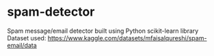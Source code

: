 # spam-detector
Spam message/email detector built using Python scikit-learn library </br>
Dataset used: https://www.kaggle.com/datasets/mfaisalqureshi/spam-email/data

